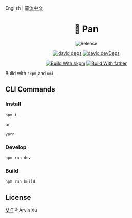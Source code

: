 English | [简体中文](./README.zh-CN.md)

<h1 align="center">🍳 Pan</h1>

<div align="center">

![Release][release-version]

[![david deps][david-image]][david-url] [![david devDeps][david-dev-image]][david-dev-url]

[![ Build With skpm][skpm-url]](https://d.umijs.org/) [![Build With father][umi-url]](https://github.com/umijs/father/)

<!-- version url -->

[release-version]: https://img.shields.io/github/v/release/arvinxx/pan?label=latest&color=g&style=flat-square

<!-- build url -->

[skpm-url]: https://img.shields.io/badge/build%20with-skpm-orange
[umi-url]: https://img.shields.io/badge/build%20with-umi-028fe4

<!-- dependency -->

[david-image]: https://img.shields.io/david/arvinxx/pan?style=flat-square
[david-dev-url]: https://david-dm.org/arvinxx/pan?type=dev
[david-dev-image]: https://img.shields.io/david/dev/arvinxx/pan?style=flat-square
[david-url]: https://david-dm.org/arvinxx/pan
[download-image]: https://img.shields.io/npm/dm/pan.svg?style=flat-square
[download-url]: https://npmjs.org/package/pan

</div>

Build with `skpm` and `umi` 

## CLI Commands
### Install
```bash
npm i
```
or
```bash
yarn
```

### Develop
``` bash
npm run dev
```
###  Build
```bash
npm run build
```

## License

[MIT](./LICENSE) ® Arvin Xu
